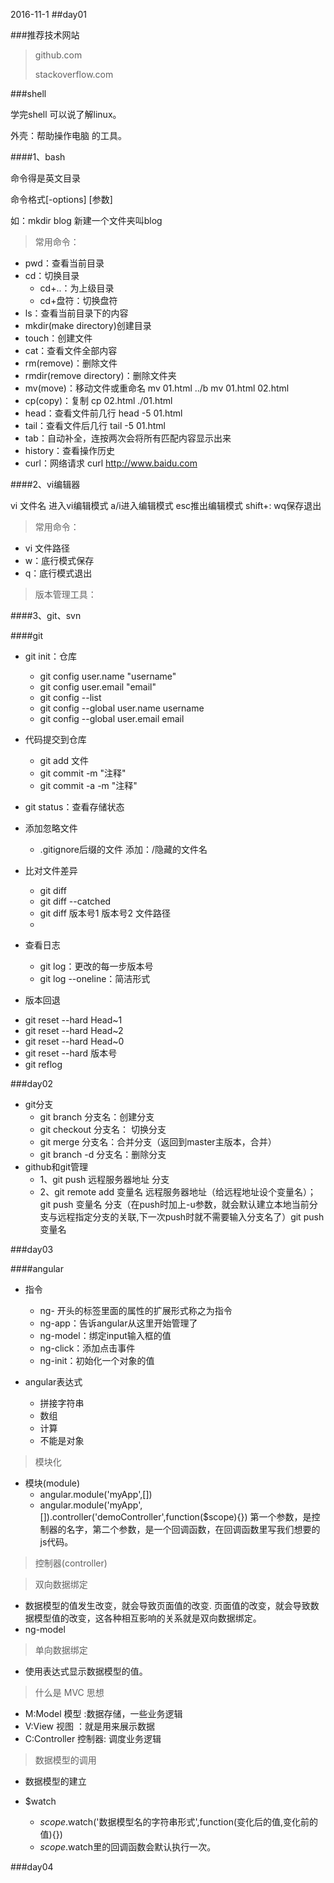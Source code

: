 2016-11-1
##day01

###推荐技术网站

>github.com
>
>stackoverflow.com

###shell

学完shell 可以说了解linux。

外壳：帮助操作电脑 的工具。

####1、bash

命令得是英文目录

命令格式[-options]  [参数]

如：mkdir blog
新建一个文件夹叫blog

>常用命令：

- pwd：查看当前目录
- cd：切换目录
	-  cd+..：为上级目录
	-  cd+盘符：切换盘符
- ls：查看当前目录下的内容
- mkdir(make directory)创建目录
- touch：创建文件
- cat：查看文件全部内容
- rm(remove)：删除文件
- rmdir(remove directory)：删除文件夹
- mv(move)：移动文件或重命名 mv 01.html ../b    mv 01.html 02.html
- cp(copy)：复制 cp 02.html ./01.html
- head：查看文件前几行 head -5 01.html
- tail：查看文件后几行 tail -5 01.html
- tab：自动补全，连按两次会将所有匹配内容显示出来
- history：查看操作历史
- curl：网络请求 curl http://www.baidu.com

####2、vi编辑器

vi 文件名 进入vi编辑模式
a/i进入编辑模式
esc推出编辑模式
shift+: wq保存退出

>常用命令：

- vi 文件路径
- w：底行模式保存 
- q：底行模式退出

>版本管理工具：

####3、git、svn

####git

- git init：仓库
  + git config user.name "username"
  + git config user.email "email"
  + git config --list
  + git config --global user.name username
  + git config --global user.email email


- 代码提交到仓库
  + git add 文件
  + git commit -m "注释"
  + git commit -a -m "注释"
  
- git status：查看存储状态

- 添加忽略文件
  + .gitignore后缀的文件 添加：/隐藏的文件名

- 比对文件差异
  + git diff
  + git diff --catched
  + git diff 版本号1 版本号2 文件路径
  + 
- 查看日志  
  + git log：更改的每一步版本号
  + git log --oneline：简洁形式
  

- 版本回退
 + git reset --hard Head~1
 + git reset --hard Head~2
 + git reset --hard Head~0
 + git reset --hard 版本号
 + git reflog

###day02

- git分支
	+ git branch 分支名：创建分支
	+ git checkout 分支名： 切换分支
	+ git merge 分支名：合并分支（返回到master主版本，合并）
	+ git branch -d 分支名：删除分支
- github和git管理
	+ 1、git push 远程服务器地址 分支
	+ 2、git remote add 变量名 远程服务器地址（给远程地址设个变量名）；git push 变量名 分支（在push时加上-u参数，就会默认建立本地当前分支与远程指定分支的关联,下一次push时就不需要输入分支名了）git push 变量名
	
###day03

####angular

- 指令
	+ ng- 开头的标签里面的属性的扩展形式称之为指令
	+ ng-app：告诉angular从这里开始管理了 
	+ ng-model：绑定input输入框的值
	+ ng-click：添加点击事件
	+ ng-init：初始化一个对象的值

- angular表达式
	+ 拼接字符串
	+ 数组
	+ 计算
	+ 不能是对象

>模块化

- 模块(module)
	+ angular.module('myApp',[])
	+ angular.module('myApp',[]).controller('demoController',function($scope){})
	 第一个参数，是控制器的名字，第二个参数，是一个回调函数，在回调函数里写我们想要的js代码。


>控制器(controller)

>双向数据绑定

- 数据模型的值发生改变，就会导致页面值的改变.
  页面值的改变，就会导致数据模型值的改变，这各种相互影响的关系就是双向数据绑定。
- ng-model

> 单向数据绑定

- 使用表达式显示数据模型的值。

>什么是 MVC 思想

- M:Model 模型  :数据存储，一些业务逻辑
- V:View  视图 ：就是用来展示数据
- C:Controller 控制器: 调度业务逻辑

>数据模型的调用

- 数据模型的建立

- $watch		
	+ $scope.$watch('数据模型名的字符串形式',function(变化后的值,变化前的值){}) 
	+ $scope.$watch里的回调函数会默认执行一次。

###day04